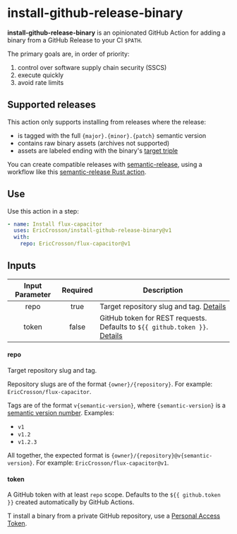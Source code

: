 # install-github-release-binary

**install-github-release-binary** is an opinionated GitHub Action for adding a binary from a GitHub Release to your CI `$PATH`.

The primary goals are, in order of priority:

1. control over software supply chain security (SSCS)
2. execute quickly
3. avoid rate limits

## Supported releases

This action only supports installing from releases where the release:

- is tagged with the full `{major}.{minor}.{patch}` semantic version
- contains raw binary assets (archives not supported)
- assets are labeled ending with the binary's [target triple]

You can create compatible releases with [semantic-release], using a workflow like this [semantic-release Rust action].

[semantic-release]: https://github.com/semantic-release/semantic-release
[semantic-release rust action]: https://github.com/ericcrosson/rust-action
[target triple]: https://doc.rust-lang.org/nightly/rustc/platform-support.html

## Use

Use this action in a step:

```yaml
- name: Install flux-capacitor
  uses: EricCrosson/install-github-release-binary@v1
  with:
    repo: EricCrosson/flux-capacitor@v1
```

## Inputs

| Input Parameter | Required | Description                                                                          |
| :-------------: | :------: | ------------------------------------------------------------------------------------ |
|      repo       |   true   | Target repository slug and tag. [Details](#repo)                                     |
|      token      |  false   | GitHub token for REST requests. Defaults to `${{ github.token }}`. [Details](#token) |

#### repo

Target repository slug and tag.

Repository slugs are of the format `{owner}/{repository}`.
For example: `EricCrosson/flux-capacitor`.

Tags are of the format `v{semantic-version}`, where `{semantic-version}` is a [semantic version number].
Examples:

- `v1`
- `v1.2`
- `v1.2.3`

All together, the expected format is `{owner}/{repository}@v{semantic-version}`.
For example: `EricCrosson/flux-capacitor@v1`.

[semantic version number]: https://semver.org/

#### token

A GitHub token with at least `repo` scope.
Defaults to the `${{ github.token }}` created automatically by GitHub Actions.

T install a binary from a private GitHub repository, use a [Personal Access Token].

[personal access token]: https://docs.github.com/en/enterprise-server@3.4/authentication/keeping-your-account-and-data-secure/creating-a-personal-access-token
